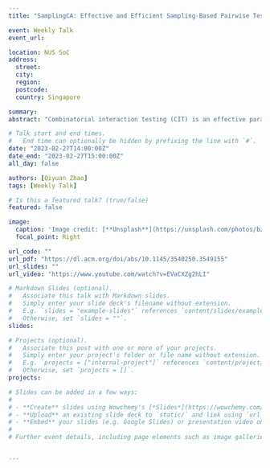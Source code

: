 ```yaml
---
title: "SamplingCA: Effective and Efficient Sampling-Based Pairwise Testing for Highly Configurable Software Systems"

event: Weekly Talk
event_url: 

location: NUS SoC
address:
  street: 
  city: 
  region: 
  postcode:
  country: Singapore

summary: 
abstract: "Combinatorial interaction testing (CIT) is an effective paradigm for testing highly configurable systems, and its goal is to generate a t-wise covering array (CA) as a test suite, where t is the strength of testing. It is recognized that pairwise testing (i.e., CIT with t=2) is the most common CIT technique, and has high fault detection capability in practice. The problem of pairwise CA generation (PCAG), which is a core problem in pairwise testing, aims at generating a pairwise CA (i.e., 2-wise CA) of minimum size, subject to hard constraints. The PCAG problem is a hard combinatorial optimization problem, which urgently requires practical methods for generating pairwise CAs (PCAs) of small sizes. However, existing PCAG algorithms suffer from the severe scalability issue; that is, when solving large-scale PCAG instances, existing state-of-the-art PCAG algorithms usually cost a fairly long time to generate large PCAs, which would make the testing of highly configurable systems both ineffective and inefficient. In this paper, we propose a novel and effective sampling-based approach dubbed SamplingCA for solving the PCAG problem. SamplingCA first utilizes sampling techniques to obtain a small test suite that covers valid pairwise tuples as many as possible, and then adds a few more test cases into the test suite to ensure that all valid pairwise tuples are covered. Extensive experiments on 125 public PCAG instances show that our approach can generate much smaller PCAs than its state-of-the-art competitors, indicating the effectiveness of SamplingCA. Also, our experiments show that SamplingCA runs one to two orders of magnitude faster than its competitors, demonstrating the efficiency of SamplingCA. Our results confirm that SamplingCA is able to address the scalability issue and considerably pushes forward the state of the art in PCAG solving."

# Talk start and end times.
#   End time can optionally be hidden by prefixing the line with `#`.
date: "2023-02-27T14:00:00Z"
date_end: "2023-02-27T15:00:00Z"
all_day: false

authors: [Qiyuan Zhao]
tags: [Weekly Talk]

# Is this a featured talk? (true/false)
featured: false

image:
  caption: 'Image credit: [**Unsplash**](https://unsplash.com/photos/bzdhc5b3Bxs)'
  focal_point: Right

url_code: ""
url_pdf: "https://dl.acm.org/doi/abs/10.1145/3540250.3549155"
url_slides: ""
url_video: "https://www.youtube.com/watch?v=EVaCXZg2hLI"

# Markdown Slides (optional).
#   Associate this talk with Markdown slides.
#   Simply enter your slide deck's filename without extension.
#   E.g. `slides = "example-slides"` references `content/slides/example-slides.md`.
#   Otherwise, set `slides = ""`.
slides:

# Projects (optional).
#   Associate this post with one or more of your projects.
#   Simply enter your project's folder or file name without extension.
#   E.g. `projects = ["internal-project"]` references `content/project/deep-learning/index.md`.
#   Otherwise, set `projects = []`.
projects:

# Slides can be added in a few ways:
# 
# - **Create** slides using Wowchemy's [*Slides*](https://wowchemy.com/docs/managing-content/#create-slides) feature and link using `slides` parameter in the front matter of the talk file
# - **Upload** an existing slide deck to `static/` and link using `url_slides` parameter in the front matter of the talk file
# - **Embed** your slides (e.g. Google Slides) or presentation video on this page using [shortcodes](https://wowchemy.com/docs/writing-markdown-latex/).
# 
# Further event details, including page elements such as image galleries, can be added to the body of this page.


---
```

